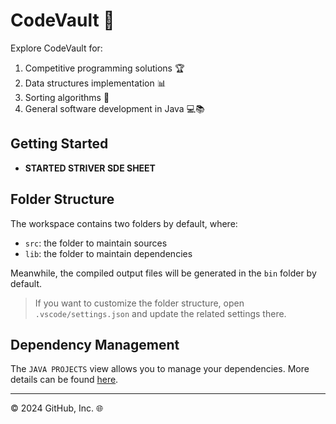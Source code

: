 # CodeVault 🚀

Explore CodeVault for:

1. Competitive programming solutions 🏆
2. Data structures implementation 📊
3. Sorting algorithms 🔄
4. General software development in Java 💻📚

## Getting Started

- **STARTED STRIVER SDE SHEET** 

## Folder Structure

The workspace contains two folders by default, where:

- `src`: the folder to maintain sources
- `lib`: the folder to maintain dependencies

Meanwhile, the compiled output files will be generated in the `bin` folder by default.

> If you want to customize the folder structure, open `.vscode/settings.json` and update the related settings there.

## Dependency Management

The `JAVA PROJECTS` view allows you to manage your dependencies. More details can be found [here](https://github.com/microsoft/vscode-java-dependency#manage-dependencies).

---

© 2024 GitHub, Inc. 🌐
